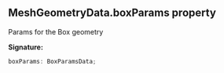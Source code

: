 
## MeshGeometryData.boxParams property

Params for the Box geometry

**Signature:**

```typescript
boxParams: BoxParamsData;
```
